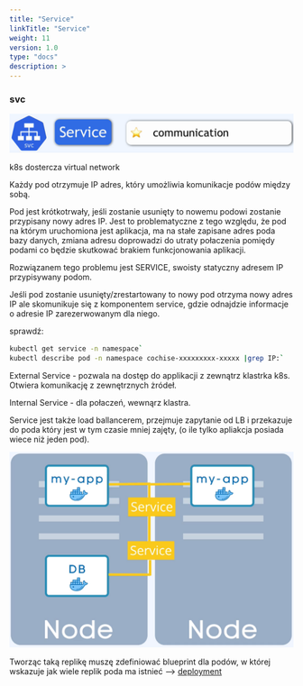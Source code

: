 ```yaml
---
title: "Service"
linkTitle: "Service"
weight: 11
version: 1.0
type: "docs"
description: >
---
```


### svc

![svc](../01-main-components/img//svc.png)

k8s dostercza virtual network

Każdy pod otrzymuje IP adres, który umożliwia komunikacje podów między sobą.

Pod jest krótkotrwały, jeśli zostanie usunięty to nowemu podowi zostanie przypisany nowy adres IP. Jest to problematyczne z tego względu, że pod na którym uruchomiona jest aplikacja, ma na stałe zapisane adres poda bazy danych, zmiana adresu doprowadzi do utraty połaczenia pomiędy podami co będzie skutkować brakiem funkcjonowania aplikacji.

Rozwiązanem tego problemu jest SERVICE, swoisty statyczny adresem IP przypisywany podom.

Jeśli pod zostanie usunięty/zrestartowany to nowy pod otrzyma nowy adres IP ale skomunikuje się z komponentem service, gdzie odnajdzie informacje o adresie IP zarezerwowanym dla niego.

sprawdź:

```bash
kubectl get service -n namespace`
kubectl describe pod -n namespace cochise-xxxxxxxxx-xxxxx |grep IP:`
```

External Service - pozwala na dostęp do applikacji z zewnątrz klastrka k8s. Otwiera komunikację z zewnętrznych żródeł.

Internal Service - dla połaczeń, wewnąrz klastra.

Service jest także load ballancerem, przejmuje zapytanie od LB i przekazuje do poda który jest w tym czasie mniej zajęty, (o ile tylko apliakcja posiada wiece niż jeden pod).

![lb](../01-main-components/img/service.png)

Tworząc taką replikę muszę zdefiniować blueprint dla podów, w której wskazuje jak wiele replik poda ma istnieć  --> [deployment](../04-deployment/deployment.md)